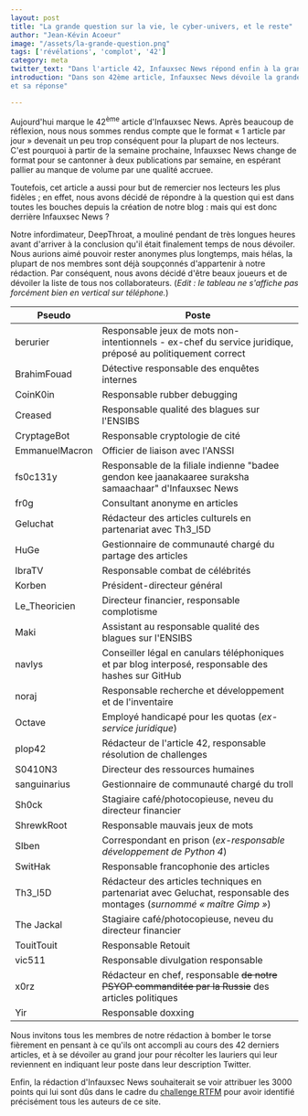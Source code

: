 ```yaml
---
layout: post
title: "La grande question sur la vie, le cyber-univers, et le reste"
author: "Jean-Kévin Acoeur"
image: "/assets/la-grande-question.png"
tags: ['révélations', 'complot', '42']
category: meta
twitter_text: "Dans l'article 42, Infauxsec News répond enfin à la grande question"
introduction: "Dans son 42ème article, Infauxsec News dévoile la grande question
et sa réponse"

---
```


Aujourd'hui marque le 42<sup>ème</sup> article d'Infauxsec News. Après beaucoup
de réflexion, nous nous sommes rendus compte que le format « 1 article par
jour » devenait un peu trop conséquent pour la plupart de nos lecteurs. C'est
pourquoi à partir de la semaine prochaine, Infauxsec News change de format pour
se cantonner à deux publications par semaine, en espérant pallier au manque de
volume par une qualité accruee.

Toutefois, cet article a aussi pour but de remercier nos lecteurs les plus
fidèles ; en effet, nous avons décidé de répondre à la question qui est dans
toutes les bouches depuis la création de notre blog : mais qui est donc
derrière Infauxsec News ?

Notre infordimateur, DeepThroat, a mouliné pendant de très longues heures avant
d'arriver à la conclusion qu'il était finalement temps de nous dévoiler. Nous
aurions aimé pouvoir rester anonymes plus longtemps, mais hélas, la plupart de
nos membres sont déjà soupçonnés d'appartenir à notre rédaction. Par conséquent,
nous avons décidé d'être beaux joueurs et de dévoiler la liste de tous nos
collaborateurs. (*Edit : le tableau ne s'affiche pas forcément bien en vertical
sur téléphone.*)

| Pseudo | Poste |
| ---    | ---   |
| berurier | Responsable jeux de mots non-intentionnels - ex-chef du service juridique, préposé au politiquement correct |
| BrahimFouad | Détective responsable des enquêtes internes |
| CoinK0in | Responsable rubber debugging |
| Creased | Responsable qualité des blagues sur l'ENSIBS |
| CryptageBot | Responsable cryptologie de cité |
| EmmanuelMacron | Officier de liaison avec l'ANSSI |
| fs0c131y | Responsable de la filiale indienne "badee gendon kee jaanakaaree suraksha samaachaar" d'Infauxsec News |
| fr0g | Consultant anonyme en articles |
| Geluchat | Rédacteur des articles culturels en partenariat avec Th3_l5D |
| HuGe | Gestionnaire de communauté chargé du partage des articles |
| IbraTV | Responsable combat de célébrités |
| Korben | Président-directeur général |
| Le_Theoricien | Directeur financier, responsable complotisme |
| Maki | Assistant au responsable qualité des blagues sur l'ENSIBS |
| navlys | Conseiller légal en canulars téléphoniques et par blog interposé, responsable des hashes sur GitHub |
| noraj | Responsable recherche et développement et de l'inventaire |
| Octave | Employé handicapé pour les quotas (*ex-service juridique*) |
| plop42 | Rédacteur de l'article 42, responsable résolution de challenges |
| S0410N3 | Directeur des ressources humaines |
| sanguinarius | Gestionnaire de communauté chargé du troll |
| Sh0ck | Stagiaire café/photocopieuse, neveu du directeur financier |
| ShrewkRoot | Responsable mauvais jeux de mots |
| SIben | Correspondant en prison (*ex-responsable développement de Python 4*) |
| SwitHak | Responsable francophonie des articles |
| Th3_l5D | Rédacteur des articles techniques en partenariat avec Geluchat, responsable des montages (*surnommé « maître Gimp »*) |
| The Jackal | Stagiaire café/photocopieuse, neveu du directeur financier |
| TouitTouit | Responsable Retouit |
| vic511 | Responsable divulgation responsable |
| x0rz | Rédacteur en chef, responsable ~~de notre PSYOP commanditée par la Russie~~ des articles politiques |
| Yir | Responsable doxxing |

Nous invitons tous les membres de notre rédaction à bomber le torse fièrement
en pensant à ce qu'ils ont accompli au cours des 42 derniers articles, et à se
dévoiler au grand jour pour récolter les lauriers qui leur reviennent en
indiquant leur poste dans leur description Twitter.

Enfin, la rédaction d'Infauxsec News souhaiterait se voir attribuer les 3000
points qui lui sont dûs dans le cadre du
[challenge RTFM](https://rtfm.re/challenges) pour avoir identifié précisément
tous les auteurs de ce site.
